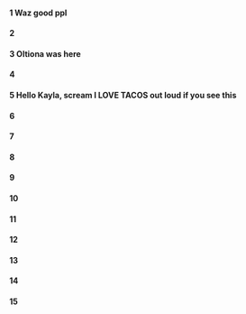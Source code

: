 #### 1 Waz good ppl
#### 2
#### 3 Oltiona was here
#### 4
#### 5 Hello Kayla, scream I LOVE TACOS out loud if you see this
#### 6
#### 7
#### 8
#### 9
#### 10
#### 11
#### 12
#### 13
#### 14
#### 15